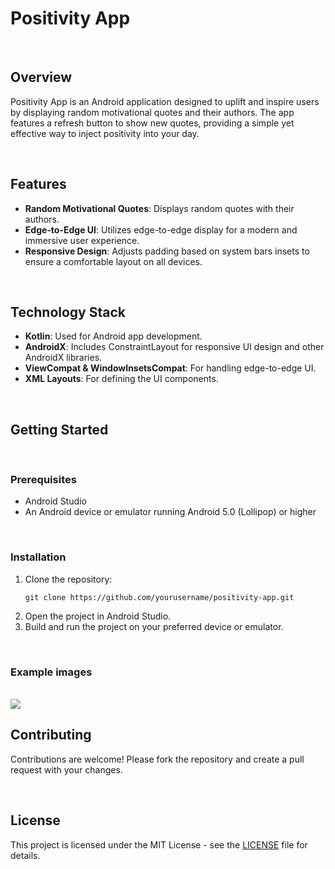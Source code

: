 <h1>Positivity App</h1>
<br>
        <h2>Overview</h2>
        <p>Positivity App is an Android application designed to uplift and inspire users by displaying random motivational quotes and their authors. The app features a refresh button to show new quotes, providing a simple yet effective way to inject positivity into your day.</p>
<br>
        <h2>Features</h2>
        <ul>
            <li><strong>Random Motivational Quotes</strong>: Displays random quotes with their authors.</li>
            <li><strong>Edge-to-Edge UI</strong>: Utilizes edge-to-edge display for a modern and immersive user experience.</li>
            <li><strong>Responsive Design</strong>: Adjusts padding based on system bars insets to ensure a comfortable layout on all devices.</li>
        </ul>
    <br>
        <h2>Technology Stack</h2>
        <ul>
            <li><strong>Kotlin</strong>: Used for Android app development.</li>
            <li><strong>AndroidX</strong>: Includes ConstraintLayout for responsive UI design and other AndroidX libraries.</li>
            <li><strong>ViewCompat & WindowInsetsCompat</strong>: For handling edge-to-edge UI.</li>
            <li><strong>XML Layouts</strong>: For defining the UI components.</li>
        </ul>
<br>
        <h2>Getting Started</h2>
<br>
        <h3>Prerequisites</h3>
        <ul>
            <li>Android Studio</li>
            <li>An Android device or emulator running Android 5.0 (Lollipop) or higher</li>
        </ul>
<br>
        <h3>Installation</h3>
        <ol>
            <li>Clone the repository:
                <pre><code>git clone https://github.com/yourusername/positivity-app.git</code></pre>
            </li>
            <li>Open the project in Android Studio.</li>
            <li>Build and run the project on your preferred device or emulator.</li>
        </ol>
        <br>
        <h3>Example images</h3>
        <br>
        <image src="GitHub_images/Images1.png" style="width=55%;"/>
<br>
        <h2>Contributing</h2>
        <p>Contributions are welcome! Please fork the repository and create a pull request with your changes.</p>
<br>
        <h2>License</h2>
                <p>This project is licensed under the MIT License - see the <a href="LICENSE">LICENSE</a> file for details.</p>
